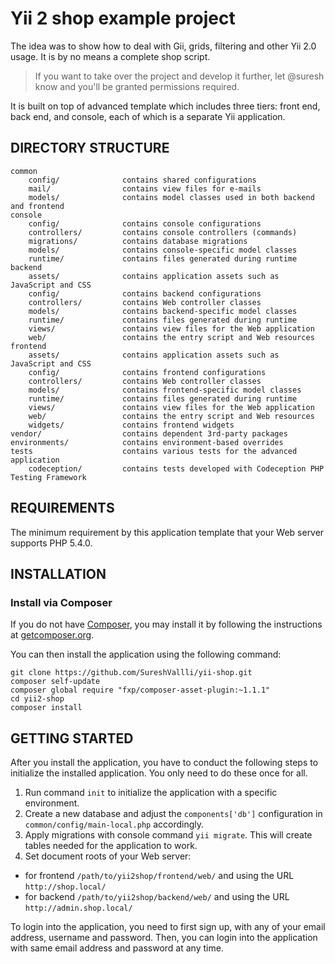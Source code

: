 Yii 2 shop example project
==========================

 The idea was to show how to deal with Gii, grids, filtering and other Yii 2.0 usage. It is by no means a complete shop script. 

> If you want to take over the project and develop it further, let @suresh know and you'll be granted permissions required.


It is built on top of advanced template which includes three tiers: front end, back end, and console, each of which
is a separate Yii application.

DIRECTORY STRUCTURE
-------------------

```
common
    config/              contains shared configurations
    mail/                contains view files for e-mails
    models/              contains model classes used in both backend and frontend
console
    config/              contains console configurations
    controllers/         contains console controllers (commands)
    migrations/          contains database migrations
    models/              contains console-specific model classes
    runtime/             contains files generated during runtime
backend
    assets/              contains application assets such as JavaScript and CSS
    config/              contains backend configurations
    controllers/         contains Web controller classes
    models/              contains backend-specific model classes
    runtime/             contains files generated during runtime
    views/               contains view files for the Web application
    web/                 contains the entry script and Web resources
frontend
    assets/              contains application assets such as JavaScript and CSS
    config/              contains frontend configurations
    controllers/         contains Web controller classes
    models/              contains frontend-specific model classes
    runtime/             contains files generated during runtime
    views/               contains view files for the Web application
    web/                 contains the entry script and Web resources
    widgets/             contains frontend widgets
vendor/                  contains dependent 3rd-party packages
environments/            contains environment-based overrides
tests                    contains various tests for the advanced application
    codeception/         contains tests developed with Codeception PHP Testing Framework
```


REQUIREMENTS
------------

The minimum requirement by this application template that your Web server supports PHP 5.4.0.


INSTALLATION
------------

### Install via Composer

If you do not have [Composer](http://getcomposer.org/), you may install it by following the instructions
at [getcomposer.org](http://getcomposer.org/doc/00-intro.md#installation-nix).

You can then install the application using the following command:

~~~
git clone https://github.com/SureshVallli/yii-shop.git
composer self-update
composer global require "fxp/composer-asset-plugin:~1.1.1"
cd yii2-shop
composer install
~~~


GETTING STARTED
---------------

After you install the application, you have to conduct the following steps to initialize
the installed application. You only need to do these once for all.

1. Run command `init` to initialize the application with a specific environment.
2. Create a new database and adjust the `components['db']` configuration in `common/config/main-local.php` accordingly.
3. Apply migrations with console command `yii migrate`. This will create tables needed for the application to work.
4. Set document roots of your Web server:

- for frontend `/path/to/yii2shop/frontend/web/` and using the URL `http://shop.local/`
- for backend `/path/to/yii2shop/backend/web/` and using the URL `http://admin.shop.local/`

To login into the application, you need to first sign up, with any of your email address, username and password.
Then, you can login into the application with same email address and password at any time.
